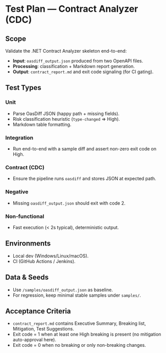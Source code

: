 # Test Plan — Contract Analyzer (CDC)

## Scope
Validate the .NET Contract Analyzer skeleton end-to-end:
- **Input**: `oasdiff_output.json` produced from two OpenAPI files.
- **Processing**: classification + Markdown report generation.
- **Output**: `contract_report.md` and exit code signaling (for CI gating).

## Test Types
### Unit
- Parse OasDiff JSON (happy path + missing fields).
- Risk classification heuristic (`type-changed` => High).
- Markdown table formatting.

### Integration
- Run end-to-end with a sample diff and assert non-zero exit code on High.

### Contract (CDC)
- Ensure the pipeline runs `oasdiff` and stores JSON at expected path.

### Negative
- Missing `oasdiff_output.json` should exit with code 2.

### Non-functional
- Fast execution (< 2s typical), deterministic output.

## Environments
- Local dev (Windows/Linux/macOS).
- CI (GitHub Actions / Jenkins).

## Data & Seeds
- Use `/samples/oasdiff_output.json` as baseline.
- For regression, keep minimal stable samples under `samples/`.

## Acceptance Criteria
- `contract_report.md` contains Executive Summary, Breaking list, Mitigation, Test Suggestions.
- Exit code = 1 when at least one High breaking is present (no mitigation auto-approval here).
- Exit code = 0 when no breaking or only non-breaking changes.
